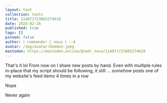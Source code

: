 ```yaml
---
layout: toot
collection: toots
title: 114071723865274619
date: 2025-02-26
published: true
tags: []
pinned: false
author: ⸸ commander ░ nova ⸸ :~$
avatar: /img/avatar/daemon.jpeg
mastodon: https://mastodon.online/@cmdr_nova/114071723865274619
---
```


That's it lol From now on I share new posts by hand. Even with multiple rules in-place that my script should be following, it still ... _somehow_ posts one of my website's feed items 4 times in a row

Nope

Never again
